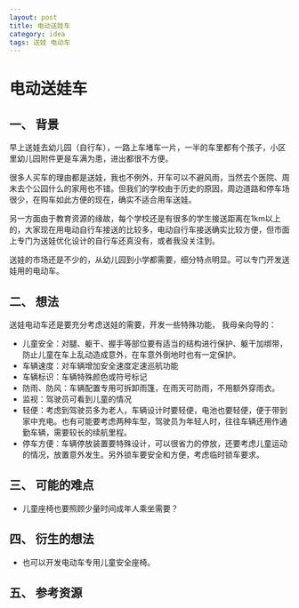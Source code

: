 ```yaml
---
layout: post
title: 电动送娃车
category: idea
tags: 送娃 电动车
---
```


电动送娃车
===============

一、 背景
---------------
早上送娃去幼儿园（自行车），一路上车堵车一片，一半的车里都有个孩子，小区里幼儿园附件更是车满为患，进出都很不方便。

很多人买车的理由都是送娃，我也不例外，开车可以不避风雨，当然去个医院、周末去个公园什么的家用也不错。但我们的学校由于历史的原因，周边道路和停车场很少，在购车如此方便的现在，确实不适合用车送娃。

另一方面由于教育资源的缘故，每个学校还是有很多的学生接送距离在1km以上的，大家现在用电动自行车接送的比较多，电动自行车接送确实比较方便，但市面上专门为送娃优化设计的自行车还真没有，或者我没关注到。

送娃的市场还是不少的，从幼儿园到小学都需要，细分特点明显。可以专门开发送娃用的电动车。


二、 想法
---------------

送娃电动车还是要充分考虑送娃的需要，开发一些特殊功能， 我母亲向导的：  

- 儿童安全：对腿、躯干、握手等部位要有适当的结构进行保护、躯干加绑带，防止儿童在车上乱动造成意外，在车意外倒地时也有一定保护。
- 车辆速度：对车辆增加安全速度定速巡航功能
- 车辆标识：车辆特殊颜色或符号标记
- 防雨、防风：车辆配置专用可拆卸雨篷，在雨天可防雨，不用额外穿雨衣。
- 监视：驾驶员可看到儿童的情况
- 轻便：考虑到驾驶员多为老人，车辆设计时要轻便，电池也要轻便，便于带到家中充电。也有可能要考虑两种车型，驾驶员为年轻人时，往往车辆还用作通勤车辆，需要较长的续航里程。
- 停车方便：车辆停放装置要特殊设计，可以很省力的停放，还要考虑儿童运动的情况，放置意外发生。另外锁车要安全和方便，考虑临时锁车要求。

三、 可能的难点
---------------
- 儿童座椅也要照顾少量时间成年人乘坐需要？

四、 衍生的想法
---------------
- 也可以开发电动车专用儿童安全座椅。

五、 参考资源
---------------
